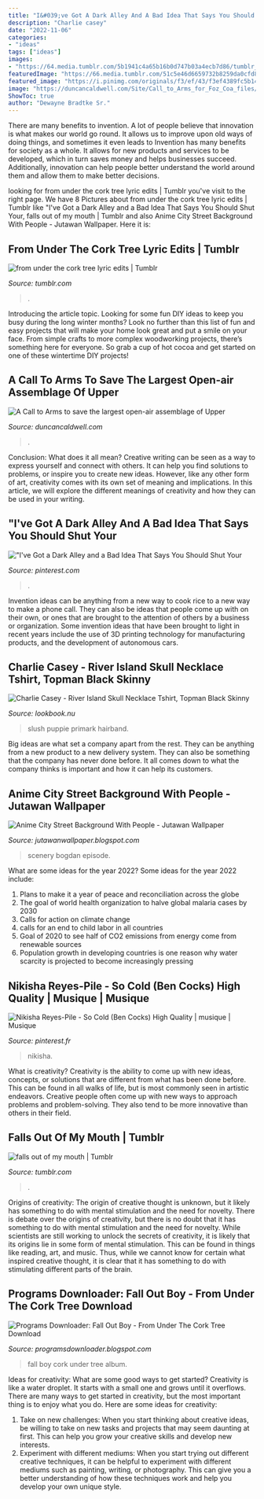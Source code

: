 ```yaml
---
title: "I&#039;ve Got A Dark Alley And A Bad Idea That Says You Should Shut Your Mouth - A Call To Arms To Save The Largest Open-air Assemblage Of Upper"
description: "Charlie casey"
date: "2022-11-06"
categories:
- "ideas"
tags: ["ideas"]
images:
- "https://64.media.tumblr.com/5b1941c4a65b16b0d747b03a4ecb7d86/tumblr_oqnth31bLd1vl5xoio1_1280.jpg"
featuredImage: "https://66.media.tumblr.com/51c5e46d6659732b8259da0cfd88829f/e1c8db2accd6145e-a4/s640x960/7ae96159ce99d076bdeb39e7408b516bb26494d2.png"
featured_image: "https://i.pinimg.com/originals/f3/ef/43/f3ef4389fc5b14ca1e27c12515646fc8.jpg"
image: "https://duncancaldwell.com/Site/Call_to_Arms_for_Foz_Coa_files/DSCF8927.jpg"
ShowToc: true
author: "Dewayne Bradtke Sr."
---
```



There are many benefits to invention. A lot of people believe that innovation is what makes our world go round. It allows us to improve upon old ways of doing things, and sometimes it even leads to
Invention has many benefits for society as a whole. It allows for new products and services to be developed, which in turn saves money and helps businesses succeed. Additionally, innovation can help people better understand the world around them and allow them to make better decisions.

	

		
looking for from under the cork tree lyric edits | Tumblr you've visit to the right page. We have 8 Pictures about from under the cork tree lyric edits | Tumblr like &quot;I&#039;ve Got a Dark Alley and a Bad Idea That Says You Should Shut Your, falls out of my mouth | Tumblr and also Anime City Street Background With People - Jutawan Wallpaper. Here it is:
		
    
## From Under The Cork Tree Lyric Edits | Tumblr

<img loading=lazy src="https://66.media.tumblr.com/51c5e46d6659732b8259da0cfd88829f/e1c8db2accd6145e-a4/s640x960/7ae96159ce99d076bdeb39e7408b516bb26494d2.png" onerror="this.onerror=null;this.src='https://tse4.mm.bing.net/th?id=OIP.9KqTzve7bOdPgL1BF4YK4AHaEK&amp;pid=15.1';" alt="from under the cork tree lyric edits | Tumblr">

_Source: tumblr.com_

>. 

	

Introducing the article topic.
Looking for some fun DIY ideas to keep you busy during the long winter months? Look no further than this list of fun and easy projects that will make your home look great and put a smile on your face. From simple crafts to more complex woodworking projects, there’s something here for everyone. So grab a cup of hot cocoa and get started on one of these wintertime DIY projects!

    
## A Call To Arms To Save The Largest Open-air Assemblage Of Upper

<img loading=lazy src="https://duncancaldwell.com/Site/Call_to_Arms_for_Foz_Coa_files/DSCF8927.jpg" onerror="this.onerror=null;this.src='https://tse1.mm.bing.net/th?id=OIP.agkzkuHWnMTH7YEFAKqIGwHaFj&amp;pid=15.1';" alt="A Call to Arms to save the largest open-air assemblage of Upper">

_Source: duncancaldwell.com_

>. 

	

Conclusion: What does it all mean?
Creative writing can be seen as a way to express yourself and connect with others. It can help you find solutions to problems, or inspire you to create new ideas. However, like any other form of art, creativity comes with its own set of meaning and implications. In this article, we will explore the different meanings of creativity and how they can be used in your writing.

    
## &quot;I&#039;ve Got A Dark Alley And A Bad Idea That Says You Should Shut Your

<img loading=lazy src="https://i.pinimg.com/originals/f3/ef/43/f3ef4389fc5b14ca1e27c12515646fc8.jpg" onerror="this.onerror=null;this.src='https://tse4.mm.bing.net/th?id=OIP.lBYxUHKe3_tDpdfQw3wLpQAAAA&amp;pid=15.1';" alt="&quot;I&#039;ve Got a Dark Alley and a Bad Idea That Says You Should Shut Your">

_Source: pinterest.com_

>. 

	

Invention ideas can be anything from a new way to cook rice to a new way to make a phone call. They can also be ideas that people come up with on their own, or ones that are brought to the attention of others by a business or organization. Some invention ideas that have been brought to light in recent years include the use of 3D printing technology for manufacturing products, and the development of autonomous cars.

    
## Charlie Casey - River Island Skull Necklace Tshirt, Topman Black Skinny

<img loading=lazy src="https://d33veqcui7lu1w.cloudfront.net/files/looks/small/2010/06/15/651867_slush.jpg?1367217500" onerror="this.onerror=null;this.src='https://tse2.mm.bing.net/th?id=OIP.uMIa6P7rWRsA9SyO5K8BngAAAA&amp;pid=15.1';" alt="Charlie Casey - River Island Skull Necklace Tshirt, Topman Black Skinny">

_Source: lookbook.nu_

>slush puppie primark hairband. 

	

Big ideas are what set a company apart from the rest. They can be anything from a new product to a new delivery system. They can also be something that the company has never done before. It all comes down to what the company thinks is important and how it can help its customers.

    
## Anime City Street Background With People - Jutawan Wallpaper

<img loading=lazy src="https://i.pinimg.com/originals/03/05/4a/03054a899cfe182dd7e170cb0cc13ead.jpg" onerror="this.onerror=null;this.src='https://tse3.mm.bing.net/th?id=OIP.QKY4OE8PsPapzxIls646CgHaEK&amp;pid=15.1';" alt="Anime City Street Background With People - Jutawan Wallpaper">

_Source: jutawanwallpaper.blogspot.com_

>scenery bogdan episode. 

	

What are some ideas for the year 2022?
Some ideas for the year 2022 include:
1. Plans to make it a year of peace and reconciliation across the globe 
2. The goal of world health organization to halve global malaria cases by 2030 
3. Calls for action on climate change 
4. calls for an end to child labor in all countries 
5. Goal of 2020 to see half of CO2 emissions from energy come from renewable sources 
6. Population growth in developing countries is one reason why water scarcity is projected to become increasingly pressing 

    
## Nikisha Reyes-Pile - So Cold (Ben Cocks) High Quality | Musique | Musique

<img loading=lazy src="https://i.pinimg.com/474x/71/b7/7e/71b77e64fff0ef5d80b9eb712cff2552--stepping-out-lyrics.jpg" onerror="this.onerror=null;this.src='https://tse2.mm.bing.net/th?id=OIP.Qh1y3Ksesu8ppUeuTV9yvgAAAA&amp;pid=15.1';" alt="Nikisha Reyes-Pile - So Cold (Ben Cocks) High Quality | musique | Musique">

_Source: pinterest.fr_

>nikisha. 

	

What is creativity?
Creativity is the ability to come up with new ideas, concepts, or solutions that are different from what has been done before. This can be found in all walks of life, but is most commonly seen in artistic endeavors. Creative people often come up with new ways to approach problems and problem-solving. They also tend to be more innovative than others in their field.

    
## Falls Out Of My Mouth | Tumblr

<img loading=lazy src="https://64.media.tumblr.com/5b1941c4a65b16b0d747b03a4ecb7d86/tumblr_oqnth31bLd1vl5xoio1_1280.jpg" onerror="this.onerror=null;this.src='https://tse3.mm.bing.net/th?id=OIP.ncbsd70k08OMcnChXGikaQHaFj&amp;pid=15.1';" alt="falls out of my mouth | Tumblr">

_Source: tumblr.com_

>. 

	

Origins of creativity: The origin of creative thought is unknown, but it likely has something to do with mental stimulation and the need for novelty.
There is debate over the origins of creativity, but there is no doubt that it has something to do with mental stimulation and the need for novelty. While scientists are still working to unlock the secrets of creativity, it is likely that its origins lie in some form of mental stimulation. This can be found in things like reading, art, and music. Thus, while we cannot know for certain what inspired creative thought, it is clear that it has something to do with stimulating different parts of the brain.

    
## Programs Downloader: Fall Out Boy - From Under The Cork Tree Download

<img loading=lazy src="https://lh6.googleusercontent.com/proxy/_09FnWGbKUABkvjiiuryn14gDbyrsjQSZC4rtvlrL5zIOhHW8WJc_Pi1dAGusNCAqGSigqrbKkjygNQXBr4G_JYQ7M8vKCvxuRmbMIEGzJcMtm6HG1oF4k2zuDxCwukWl5kC=w1200-h630-p-k-no-nu" onerror="this.onerror=null;this.src='https://tse3.mm.bing.net/th?id=OIP.lSHtIEAqZyoBsONaa05M-wHaHT&amp;pid=15.1';" alt="Programs Downloader: Fall Out Boy - From Under The Cork Tree Download">

_Source: programsdownloader.blogspot.com_

>fall boy cork under tree album. 

	

Ideas for creativity: What are some good ways to get started?
Creativity is like a water droplet. It starts with a small one and grows until it overflows. There are many ways to get started in creativity, but the most important thing is to enjoy what you do. Here are some ideas for creativity: 
1. Take on new challenges: When you start thinking about creative ideas, be willing to take on new tasks and projects that may seem daunting at first. This can help you grow your creative skills and develop new interests. 
2. Experiment with different mediums: When you start trying out different creative techniques, it can be helpful to experiment with different mediums such as painting, writing, or photography. This can give you a better understanding of how these techniques work and help you develop your own unique style. 

